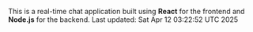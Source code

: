 This is a real-time chat application built using **React** for the frontend and **Node.js** for the backend.
Last updated: Sat Apr 12 03:22:52 UTC 2025
